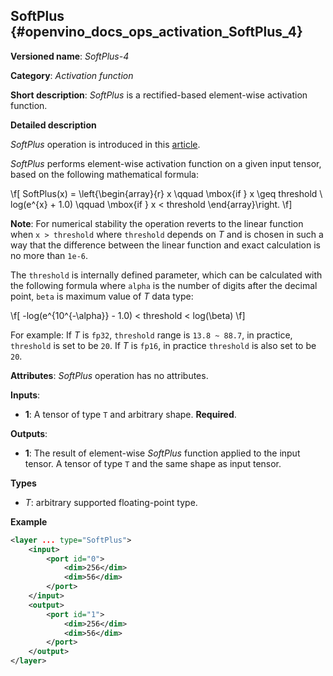 ## SoftPlus <a name="SoftPlus"></a> {#openvino_docs_ops_activation_SoftPlus_4}

**Versioned name**: *SoftPlus-4*

**Category**: *Activation function*

**Short description**: *SoftPlus* is a rectified-based element-wise activation function.

**Detailed description**

*SoftPlus* operation is introduced in this [article](https://citeseerx.ist.psu.edu/viewdoc/summary?doi=10.1.1.165.6419). 

*SoftPlus* performs element-wise activation function on a given input tensor, based on the following mathematical formula:

\f[
SoftPlus(x) = \left\{\begin{array}{r}
    x \qquad \mbox{if } x \geq threshold \\
    log(e^{x} + 1.0) \qquad \mbox{if } x < threshold
\end{array}\right.
\f]

**Note**: 
For numerical stability the operation reverts to the linear function when `x > threshold` where `threshold` depends on *T* and is chosen in such a way that the difference between the linear function and exact calculation is no more than `1e-6`.

The `threshold` is internally defined parameter, which can be calculated with the following formula where `alpha` is the number of digits after the decimal point, `beta` is maximum value of *T* data type:

\f[
-log(e^{10^{-\alpha}} - 1.0) < threshold < log(\beta)
\f]

For example: 
If *T* is `fp32`, `threshold` range is `13.8 ~ 88.7`, in practice, `threshold` is set to be `20`.
If *T* is `fp16`, in practice `threshold` is also set to be `20`.  

**Attributes**: *SoftPlus* operation has no attributes.


**Inputs**:

*   **1**: A tensor of type `T` and arbitrary shape. **Required**.

**Outputs**:

*   **1**: The result of element-wise *SoftPlus* function applied to the input tensor. A tensor of type `T` and the same shape as input tensor.

**Types**

* *T*: arbitrary supported floating-point type.

**Example**

```xml
<layer ... type="SoftPlus">
    <input>
        <port id="0">
            <dim>256</dim>
            <dim>56</dim>
        </port>
    </input>
    <output>
        <port id="1">
            <dim>256</dim>
            <dim>56</dim>
        </port>
    </output>
</layer>
```
